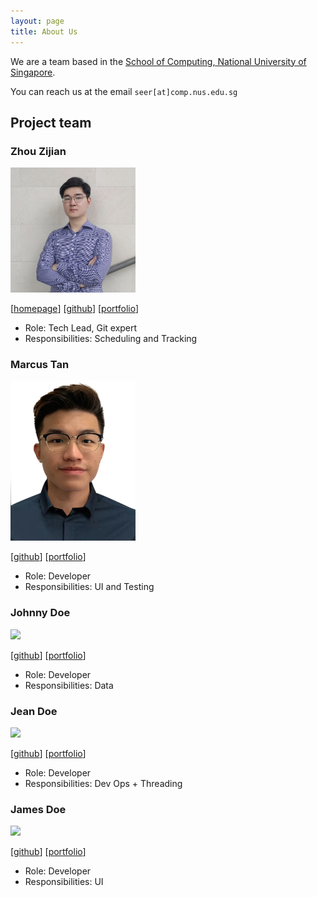 ```yaml
---
layout: page
title: About Us
---
```


We are a team based in the [School of Computing, National University of Singapore](http://www.comp.nus.edu.sg).

You can reach us at the email `seer[at]comp.nus.edu.sg`

## Project team

### Zhou Zijian

<img src="images/bobbyzhouzijian.png" width="200px">

[[homepage](http://www.zijianzhou.com/)]
[[github](https://github.com/BobbyZhouZijian)]
[[portfolio](team/bobbyzhouzijian.md)]

* Role: Tech Lead, Git expert
* Responsibilities: Scheduling and Tracking

### Marcus Tan

<img src="images/marctzh.png" width="200px">

[[github](http://github.com/marctzh)]
[[portfolio](team/marctzh.md)]

* Role: Developer
* Responsibilities: UI and Testing

### Johnny Doe

<img src="images/johndoe.png" width="200px">

[[github](http://github.com/johndoe)] [[portfolio](team/johndoe.md)]

* Role: Developer
* Responsibilities: Data

### Jean Doe

<img src="images/johndoe.png" width="200px">

[[github](http://github.com/johndoe)]
[[portfolio](team/johndoe.md)]

* Role: Developer
* Responsibilities: Dev Ops + Threading

### James Doe

<img src="images/johndoe.png" width="200px">

[[github](http://github.com/johndoe)]
[[portfolio](team/johndoe.md)]

* Role: Developer
* Responsibilities: UI
